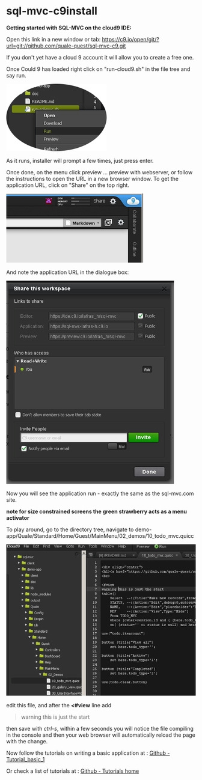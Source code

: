 # sql-mvc-c9install

**Getting started with SQL-MVC on the cloud9 IDE:**


Open this link in a new window or tab: https://c9.io/open/git/?url=git://github.com/quale-quest/sql-mvc-c9.git

If you don't yet have a cloud 9 account it will allow you to create a free one.


Once Could 9 has loaded right click on "run-cloud9.sh" in the file tree and say run.

![run-cloud9.sh](https://github.com/quale-quest/sql-mvc-c9/blob/master/doc/c9/c9_01.png "run-cloud9.sh")

As it runs, installer will prompt a few times, just press enter.

Once done, on the menu click preview ... preview with webserver, or follow the
instructions to open the URL in a new browser window.
To get the application URL, click on "Share" on the top right.

![Click share](https://github.com/quale-quest/sql-mvc-c9/blob/master/doc/c9/c9_share_1.png "Click share")

And note the application URL in the dialogue box:

![Check the Application URL and where it if you wish](https://github.com/quale-quest/sql-mvc-c9/blob/master/doc/c9/c9_share_2.png "URL")



Now you will see the application run - exactly the same as the sql-mvc.com site.

**note for size constrained screens the green strawberry acts as a menu activator**

To play around, go to the directory tree, navigate to demo-app/Quale/Standard/Home/Guest/MainMenu/02_demos/10_todo_mvc.quicc

![and Edit](https://github.com/quale-quest/sql-mvc-c9/blob/master/doc/c9/c9_edit_1.png "Edit")

edit this file, and after the **<#view** line add 

> warning this is just the start

then save with *ctrl-s*, within a few seconds you will notice the file compiling in the console
and then your web browser will automatically reload the page with the change.

Now follow the tutorials on writing a basic application
 at : [Github - Tutorial_basic_1](https://github.com/quale-quest/sql-mvc/blob/master/doc/Tutorial_basic_1.md)

Or check a list of tutorials at :
[Github - Tutorials home](https://github.com/quale-quest/sql-mvc/blob/master/doc/Tutorials.md)




